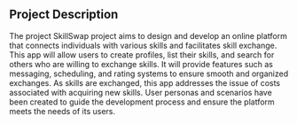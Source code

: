 ## Project Description

The project SkillSwap project aims to design and develop an online platform that connects individuals with various skills and facilitates skill exchange. This app will allow users to create profiles, list their skills, and search for others who are willing to exchange skills. It will provide features such as messaging, scheduling, and rating systems to ensure smooth and organized exchanges. As skills are exchanged, this app  addresses the issue of costs associated with acquiring new skills. User personas and scenarios have been created to guide the development process and ensure the platform meets the needs of its users.
